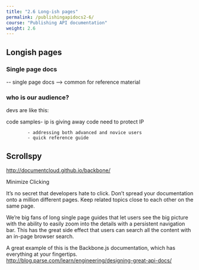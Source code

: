 ```yaml
---
title: "2.6 Long-ish pages"
permalink: /publishingapidocs2-6/
course: "Publishing API documentation"
weight: 2.6
---
```




## Longish pages
### Single page docs
-- single page docs --> common for reference material

### who is our audience?

devs are like this:

code samples- ip is giving away code
            need to protect IP
            
            - addressing both advanced and novice users
            - quick reference guide

## Scrollspy


http://documentcloud.github.io/backbone/

Minimize Clicking

It’s no secret that developers hate to click. Don’t spread your documentation onto a million different pages. Keep related topics close to each other on the same page.

We’re big fans of long single page guides that let users see the big picture with the ability to easily zoom into the details with a persistent navigation bar. This has the great side effect that users can search all the content with an in-page browser search.

A great example of this is the Backbone.js documentation, which has everything at your fingertips.
http://blog.parse.com/learn/engineering/designing-great-api-docs/
